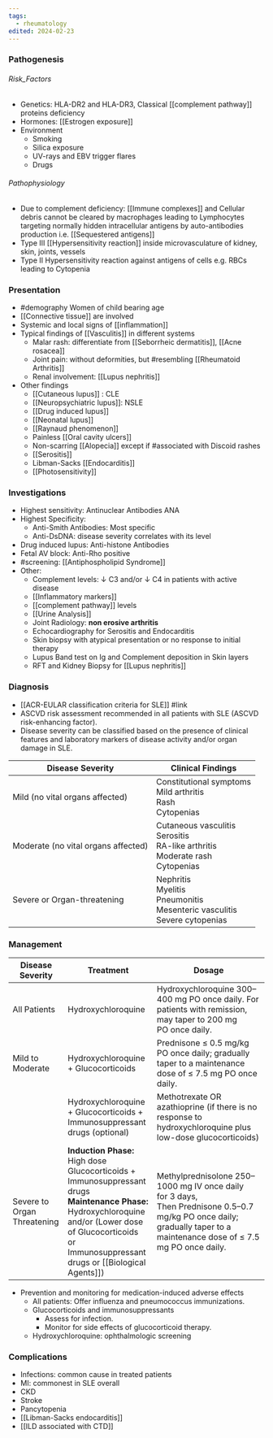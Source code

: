 ```yaml
---
tags:
  - rheumatology
edited: 2024-02-23
---
```

### Pathogenesis
###### Risk_Factors
- Genetics: HLA-DR2 and HLA-DR3, Classical [[complement pathway]] proteins deficiency
- Hormones: [[Estrogen exposure]] 
- Environment
	- Smoking
	- Silica exposure
	- UV-rays and EBV trigger flares
	- Drugs
###### Pathophysiology
- Due to complement deficiency: [[Immune complexes]] and Cellular debris cannot be cleared by macrophages leading to Lymphocytes targeting normally hidden intracellular antigens by auto-antibodies production i.e. [[Sequestered antigens]] 
- Type III [[Hypersensitivity reaction]] inside microvasculature of kidney, skin, joints, vessels
- Type II Hypersensitivity reaction against antigens of cells e.g. RBCs leading to Cytopenia

### Presentation
- #demography Women of child bearing age
- [[Connective tissue]] are involved 
- Systemic and local signs of [[inflammation]]
- Typical findings of [[Vasculitis]] in different systems
	- Malar rash: differentiate from [[Seborrheic dermatitis]], [[Acne rosacea]] 
	- Joint pain: without deformities, but #resembling  [[Rheumatoid Arthritis]]
	- Renal involvement: [[Lupus nephritis]]
- Other findings
	- [[Cutaneous lupus]] : CLE
	- [[Neuropsychiatric lupus]]: NSLE
	- [[Drug induced lupus]]
	- [[Neonatal lupus]]
	- [[Raynaud phenomenon]]
	- Painless [[Oral cavity ulcers]]
	- Non-scarring [[Alopecia]] except if #associated with Discoid rashes
	- [[Serositis]]
	- Libman-Sacks [[Endocarditis]]
	- [[Photosensitivity]]

### Investigations
- Highest sensitivity: Antinuclear Antibodies ANA
- Highest Specificity: 
	- Anti-Smith Antibodies: Most specific
	- Anti-DsDNA: disease severity correlates with its level 
- Drug induced lupus: Anti-histone Antibodies
- Fetal AV block: Anti-Rho positive 
- #screening: [[Antiphospholipid Syndrome]] 
- Other:
	- Complement levels: ↓ C3 and/or ↓ C4 in patients with active disease 
	- [[Inflammatory markers]]
	- [[complement pathway]] levels
	- [[Urine Analysis]] 
	- Joint Radiology: **non erosive arthritis**
	- Echocardiography for Serositis and Endocarditis
	- Skin biopsy with atypical presentation or no response to initial therapy
	- Lupus Band test on Ig and Complement deposition in Skin layers
	- RFT and Kidney Biopsy for [[Lupus nephritis]] 

### Diagnosis
- [[ACR-EULAR classification criteria for SLE]] #link 
- ASCVD risk assessment recommended in all patients with SLE (ASCVD risk-enhancing factor).
- Disease severity can be classified based on the presence of clinical features and laboratory markers of disease activity and/or organ damage in SLE.

| Disease Severity                    | Clinical Findings                                                                     |
| ----------------------------------- | ------------------------------------------------------------------------------------- |
| Mild (no vital organs affected)     | Constitutional symptoms<br>Mild arthritis<br>Rash<br>Cytopenias                       |
| Moderate (no vital organs affected) | Cutaneous vasculitis<br>Serositis<br>RA-like arthritis<br>Moderate rash<br>Cytopenias |
| Severe or Organ-threatening         | Nephritis<br>Myelitis<br>Pneumonitis<br>Mesenteric vasculitis<br>Severe cytopenias    |

### Management

| Disease Severity            | Treatment                                                                                                                                                                                                                 | Dosage                                                                                                                                                                    |
| --------------------------- | ------------------------------------------------------------------------------------------------------------------------------------------------------------------------------------------------------------------------- | ------------------------------------------------------------------------------------------------------------------------------------------------------------------------- |
| All Patients                | Hydroxychloroquine                                                                                                                                                                                                        | Hydroxychloroquine 300–400 mg PO once daily. For patients with remission, may taper to 200 mg PO once daily.                                                              |
| Mild to Moderate            | Hydroxychloroquine + Glucocorticoids                                                                                                                                                                                      | Prednisone ≤ 0.5 mg/kg PO once daily; gradually taper to a maintenance dose of ≤ 7.5 mg PO once daily.                                                                    |
|                             | Hydroxychloroquine + Glucocorticoids + Immunosuppressant drugs (optional)                                                                                                                                                 | Methotrexate OR azathioprine (if there is no response to hydroxychloroquine plus low-dose glucocorticoids)                                                                |
| Severe to Organ Threatening | **Induction Phase:**<br>High dose Glucocorticoids + Immunosuppressant drugs<br>**Maintenance Phase:**<br>Hydroxychloroquine and/or (Lower dose of Glucocorticoids<br>or Immunosuppressant drugs or [[Biological Agents]]) | Methylprednisolone 250–1000 mg IV once daily for 3 days,<br>Then Prednisone 0.5–0.7 mg/kg PO once daily; gradually taper to a maintenance dose of ≤ 7.5 mg PO once daily. |


- Prevention and monitoring for medication-induced adverse effects 
	- All patients: Offer influenza and pneumococcus immunizations.
	- Glucocorticoids and immunosuppressants
		- Assess for infection.
		- Monitor for side effects of glucocorticoid therapy.
	- Hydroxychloroquine: ophthalmologic screening


### Complications
- Infections: common cause in treated patients
- MI: commonest in SLE overall 
- CKD
- Stroke
- Pancytopenia
- [[Libman-Sacks endocarditis]]
- [[ILD associated with CTD]] 

